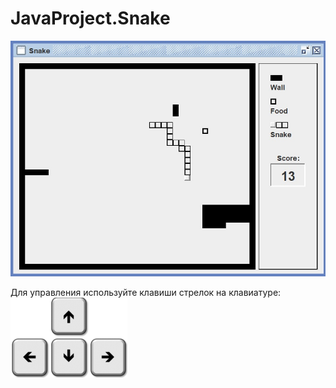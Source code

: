 # JavaProject.Snake
![image alt](https://github.com/PaulRublev/JavaProject.Snake/raw/master/readmeRes/SnakeExample.jpg)

Для управления используйте клавиши стрелок на клавиатуре:	
![image alt](https://github.com/PaulRublev/JavaProject.Snake/raw/master/readmeRes/keyboard-arrow-keys.png)
